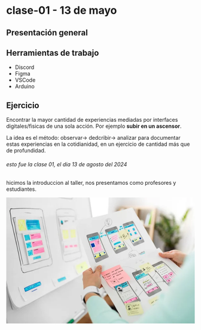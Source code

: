 # clase-01 - 13 de mayo

## Presentación general

## Herramientas de trabajo

* Discord
* Figma
* VSCode
* Arduino

## Ejercicio

Encontrar la mayor cantidad de experiencias mediadas por interfaces digitales/fisicas de una sola acción. Por ejemplo __subir en un ascensor__.

La idea es el método: observar-> dedcribir-> analizar para documentar estas experiencias en la cotidianidad, en un ejercicio de cantidad más que de profundidad.

###### esto fue la clase 01, el dia 13 de agosto del 2024

hicimos la introduccion al taller, nos presentamos como profesores y estudiantes.

![texto](./img/foto.jpg)
